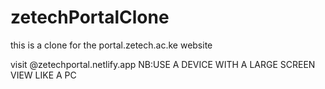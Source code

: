 # zetechPortalClone
this is a clone for the portal.zetech.ac.ke website

visit @zetechportal.netlify.app     NB:USE A DEVICE WITH A LARGE SCREEN VIEW LIKE A PC
